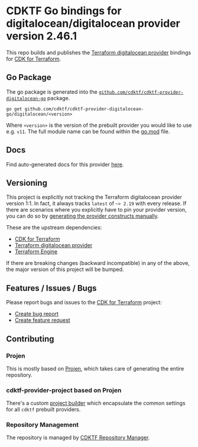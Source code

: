 # CDKTF Go bindings for digitalocean/digitalocean provider version 2.46.1

This repo builds and publishes the [Terraform digitalocean provider](https://registry.terraform.io/providers/digitalocean/digitalocean/2.46.1/docs) bindings for [CDK for Terraform](https://cdk.tf).

## Go Package

The go package is generated into the [`github.com/cdktf/cdktf-provider-digitalocean-go`](https://github.com/cdktf/cdktf-provider-digitalocean-go) package.

`go get github.com/cdktf/cdktf-provider-digitalocean-go/digitalocean/<version>`

Where `<version>` is the version of the prebuilt provider you would like to use e.g. `v11`. The full module name can be found
within the [go.mod](https://github.com/cdktf/cdktf-provider-digitalocean-go/blob/main/digitalocean/go.mod#L1) file.

## Docs

Find auto-generated docs for this provider [here](https://github.com/cdktf/cdktf-provider-digitalocean/blob/main/docs/API.go.md).


## Versioning

This project is explicitly not tracking the Terraform digitalocean provider version 1:1. In fact, it always tracks `latest` of `~> 2.19` with every release. If there are scenarios where you explicitly have to pin your provider version, you can do so by [generating the provider constructs manually](https://cdk.tf/imports).

These are the upstream dependencies:

* [CDK for Terraform](https://cdk.tf)
* [Terraform digitalocean provider](https://registry.terraform.io/providers/digitalocean/digitalocean/2.46.1)
* [Terraform Engine](https://terraform.io)

If there are breaking changes (backward incompatible) in any of the above, the major version of this project will be bumped.

## Features / Issues / Bugs

Please report bugs and issues to the [CDK for Terraform](https://cdk.tf) project:

* [Create bug report](https://cdk.tf/bug)
* [Create feature request](https://cdk.tf/feature)

## Contributing

### Projen

This is mostly based on [Projen](https://github.com/projen/projen), which takes care of generating the entire repository.

### cdktf-provider-project based on Projen

There's a custom [project builder](https://github.com/cdktf/cdktf-provider-project) which encapsulate the common settings for all `cdktf` prebuilt providers.


### Repository Management

The repository is managed by [CDKTF Repository Manager](https://github.com/cdktf/cdktf-repository-manager/).
